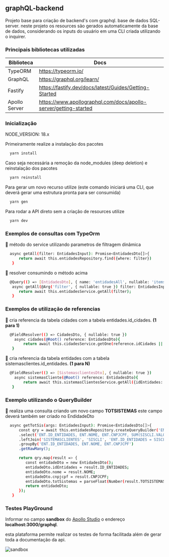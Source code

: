
## graphQL-backend

Projeto base para criação de backend's com graphql. base de dados SQL-server.
neste projeto os resources são gerados automaticamente da base de dados, considerando os
inputs do usuário em uma CLI criada utilizando o inquirer.

### Principais bibliotecas utilizadas

| Biblioteca | Docs |
| ------ | ------ |
| TypeORM | https://typeorm.io/ |
| GraphQL | https://graphql.org/learn/ |
| Fastify | https://fastify.dev/docs/latest/Guides/Getting-Started |
| Apollo Server | https://www.apollographql.com/docs/apollo-server/getting-started |

### Inicialização

NODE_VERSION: 18.x

Primeiramente realize a instalação dos pacotes
```bash
  yarn install
```
Caso seja necessária a remoção da node_modules (deep deletion) e reinstalação dos pacotes
```bash
  yarn reinstall
```
Para gerar um novo recurso utilize (este comando iniciará uma CLI, que deverá gerar uma estrutura pronta para ser consumida)
```bash
  yarn gen
```
Para rodar a API direto sem a criação de resources utilize
```bash
  yarn dev
```
### Exemplos de consultas com TypeOrm
🔹 método do service utilizando parametros de filtragem dinâmica
```bash   
  async getAll(filter: EntidadesInput): Promise<EntidadesDto[]>{
      return await this.entidadesRepository.find({where: filter})
   }   
```
🔹 resolver consumindo o método acima
```bash 
  @Query(() => [EntidadesDto], { name: 'entidadesAll', nullable: 'items' })
   async getAll(@Arg('filter', { nullable: true }) filter: EntidadesInput): Promise<EntidadesDto[]> {
      return await this.entidadesService.getAll(filter);
   }  
```

### Exemplos de utilização de referencias

🔹 cria referencia da tabela cidades com a tabela entidades.id_cidades. **(1 para 1)**
```bash   
  @FieldResolver(() => CidadesDto, { nullable: true })
    async cidades(@Root() reference: EntidadesDto){
        return await this.cidadesService.getOne(reference.idCidades || 0)
   }  
```
🔹 cria referencia da tabela entidades com a tabela sistemasclientes.id_entidades. **(1 para N)**
```bash 
  @FieldResolver(() => [SistemasclientesDto], { nullable: true })
    async sistemasCliente(@Root() reference: EntidadesDto){
        return await this.sistemasClientesService.getAll({idEntidades: reference.idEntidades})
   }
```

### Exemplo utilizando o QueryBuilder
🔹 realiza uma consulta criando um novo campo **TOTSISTEMAS** este campo deverá também ser criado no EndidadeDto
```bash
  async getTotSis(args: EntidadesInput): Promise<EntidadesDto[]>{
      const qry = await this.entidadesRepository.createQueryBuilder('ENT')
      .select('ENT.ID_ENTIDADES, ENT.NOME, ENT.CNPJCPF, SUM(SISCLI.VALOR) AS TOTSISTEMAS')      
      .leftJoin('SISTEMASCLIENTES', 'SISCLI', 'ENT.ID_ENTIDADES = SISCLI.ID_ENTIDADES') 
      .groupBy('ENT.ID_ENTIDADES, ENT.NOME, ENT.CNPJCPF')  
      .getRawMany();      

      return qry.map(result => {
         const entidadeDto = new EntidadesDto();
         entidadeDto.idEntidades = result.ID_ENTIDADES;
         entidadeDto.nome = result.NOME;
         entidadeDto.cnpjcpf = result.CNPJCPF;
         entidadeDto.totSistemas = parseFloat(Number(result.TOTSISTEMAS || 0).toFixed(2));
         return entidadeDto;
      });
   }
```


### Testes PlayGround

Informar no campo **sandbox** do [Apollo Studio](https://studio.apollographql.com/sandbox/explorer) o endereço **localhost:3000/graphql**.

esta plataforma permite realizar os testes de forma facilitada além de gerar toda a documentação da api.

![sandbox](https://img.shields.io/badge/done-blue)
